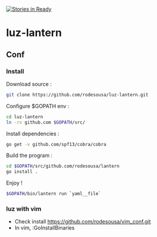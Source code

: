 [![Stories in Ready](https://badge.waffle.io/rodesousa/luz-lantern.png?label=ready&title=Ready)](https://waffle.io/rodesousa/luz-lantern)
# luz-lantern

## Conf

### Install

Download source :
```bash
git clone https://github.com/rodesousa/luz-lantern.git
```
Configure $GOPATH env :
```bash 
cd luz-lantern
ln -rs github.com $GOPATH/src/
```
Install dependencies :
```bash
go get -v github.com/spf13/cobra/cobra
```
Build the program :
```bash
cd $GOPATH/src/github.com/rodesousa/lantern
go install .
```
Enjoy !
```bash
$GOPATH/bin/lantern run `yaml__file`
```

### luz with vim

- Check install https://github.com/rodesousa/vim_conf.git
- In vim, :GoInstallBinaries
